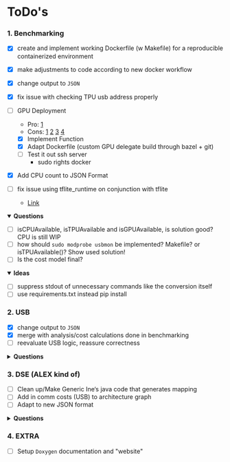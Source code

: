 # ToDo's

### 1. Benchmarking
* [X] create and implement working Dockerfile (w Makefile) for a reproducible containerized environment
* [X] make adjustments to code according to new docker workflow
* [X] change output to `JSON`
* [X] fix issue with checking TPU usb address properly
* [ ] GPU Deployment
  * Pro:
  [1](https://github.com/tensorflow/tensorflow/issues/52155#issuecomment-931498450)
  * Cons:
  [1](https://www.tensorflow.org/lite/performance/delegates)
  [2](https://github.com/tensorflow/tensorflow/issues/40706#issuecomment-648456999)
  [3](https://github.com/tensorflow/tensorflow/issues/34536#issuecomment-565632906)
  [4](https://github.com/tensorflow/tensorflow/issues/31377#issuecomment-519331496)

  - [X] Implement Function
  - [X] Adapt Dockerfile (custom GPU delegate build through bazel + git)
  - [ ] Test it out ssh server
    - sudo rights docker
* [X] Add CPU count to JSON Format
* [ ] fix issue using tflite_runtime on conjunction with tflite
  - [Link](https://github.com/ultralytics/yolov5/issues/5709)

<details open>
<summary>
<b> Questions </b>
</summary>

- [ ] isCPUAvailable, isTPUAvailable and isGPUAvailable, is solution good? CPU is still WIP
- [ ] how should `sudo modprobe usbmon` be implemented? Makefile? or isTPUAvailable()? Show used solution!
- [ ] Is the cost model final?

</details>

<details open>
<summary>
<b> Ideas </b>
</summary>

- [ ] suppress stdout of unnecessary commands like the conversion itself
- [ ] use requirements.txt instead pip install
</details>

### 2. USB
- [X] change output to `JSON`
- [X] merge with analysis/cost calculations done in benchmarking
- [ ] reevaluate USB logic, reassure correctness

<details closed>
<summary>
<b> Questions </b>
</summary>
</details>

### 3. DSE (ALEX kind of)
* [ ] Clean up/Make Generic Ine‘s java code that generates mapping
* [ ] Add in comm costs (USB) to architecture graph
* [ ] Adapt to new JSON format

<details closed>
<summary>
<b> Questions </b>
</summary>
</details>

### 4. EXTRA
* [ ] Setup `Doxygen` documentation and "website"
